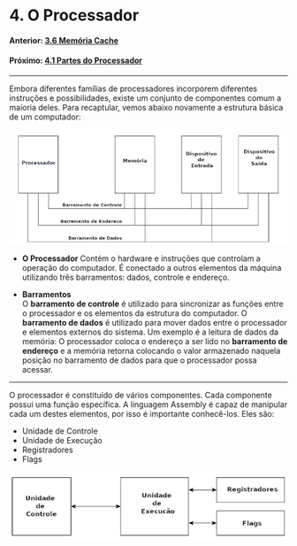
# 4. O Processador


#### Anterior: [3.6 Memória Cache](./cache.md)  
#### Próximo: [4.1 Partes do Processador](./partes_processador.md)

---

Embora diferentes famílias de processadores incorporem diferentes instruções e possibilidades, existe um conjunto de componentes comum a maioria deles. Para recaptular, vemos abaixo novamente a estrutura básica de um computador:  

![](./imgs/4_001.png)  

* **O Processador**
Contém o hardware e instruções que controlam a operação do computador. É conectado a outros elementos da máquina utilizando três barramentos: dados, controle e endereço.  

* **Barramentos**  
O **barramento de controle** é utilizado para sincronizar as funções entre o processador e os elementos da estrutura do computador. O **barramento de dados** é utilizado para mover dados entre o processador e elementos externos do sistema. Um exemplo é a leitura de dados da memória: O processador coloca o endereço a ser lido no **barramento de endereço** e a memória retorna colocando o valor armazenado naquela posição no barramento de dados para que o processador possa acessar.  

---

O processador é constituído de vários componentes. Cada componente possui uma função específica. A linguagem Assembly é capaz de manipular cada um destes elementos, por isso é importante conhecê-los. Eles são:  

- Unidade de Controle
- Unidade de Execução
- Registradores
- Flags

![](./imgs/4_002.png)  
